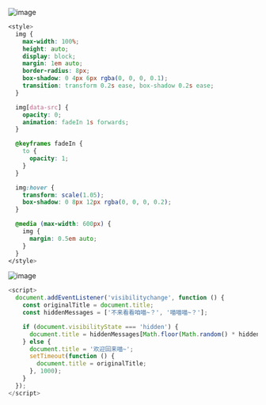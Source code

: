 
![image](https://github.com/user-attachments/assets/60c8105f-95c0-4c68-8227-2dea9c146fe5)
```css
<style>
  img {
    max-width: 100%;
    height: auto;
    display: block;
    margin: 1em auto;
    border-radius: 8px;
    box-shadow: 0 4px 6px rgba(0, 0, 0, 0.1);
    transition: transform 0.2s ease, box-shadow 0.2s ease;
  }

  img[data-src] {
    opacity: 0;
    animation: fadeIn 1s forwards;
  }

  @keyframes fadeIn {
    to {
      opacity: 1;
    }
  }

  img:hover {
    transform: scale(1.05);
    box-shadow: 0 8px 12px rgba(0, 0, 0, 0.2);
  }

  @media (max-width: 600px) {
    img {
      margin: 0.5em auto;
    }
  }
</style>
```

![image](https://github.com/user-attachments/assets/8a0729c2-741d-4f4e-99d1-a86146e0cb59)
```javascript
<script>
  document.addEventListener('visibilitychange', function () {
    const originalTitle = document.title;
    const hiddenMessages = ['不来看看咱喵~？', '喵喵喵~？'];

    if (document.visibilityState === 'hidden') {
      document.title = hiddenMessages[Math.floor(Math.random() * hiddenMessages.length)];
    } else {
      document.title = '欢迎回来喵~';
      setTimeout(function () {
        document.title = originalTitle;
      }, 1000);
    }
  });
</script>
```


<!-- ##{"timestamp":1732964312}## -->